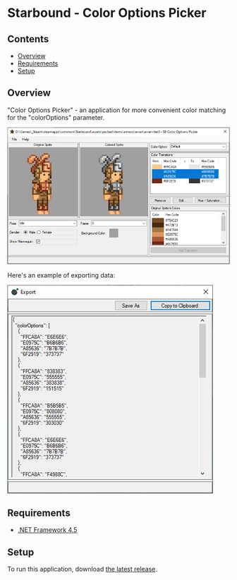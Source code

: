 # Starbound - Color Options Picker

## Contents
* [Overview](#overview)
* [Requirements](#requirements)
* [Setup](#setup)

## Overview
"Color Options Picker" - an application for more convenient color matching for the "colorOptions" parameter.

![Main Window](Readme/overview_img_main.png)

Here's an example of exporting data:

![Export Window](Readme/overview_img_export.png)

## Requirements
* [.NET Framework 4.5](https://www.microsoft.com/en-us/download/details.aspx?id=30653)
	
## Setup
To run this application, download [the latest release](../../releases).

